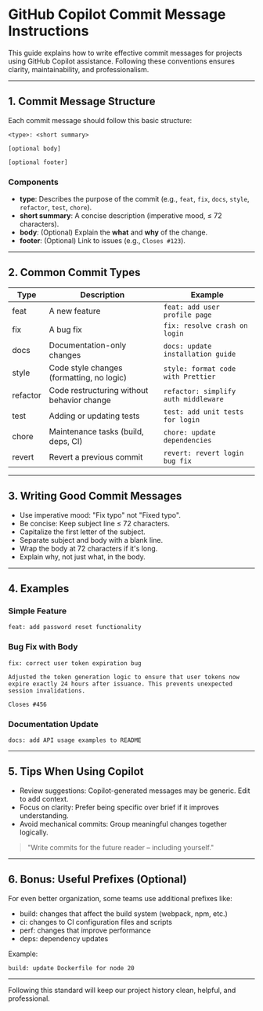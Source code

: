 # GitHub Copilot Commit Message Instructions

This guide explains how to write effective commit messages for projects using GitHub Copilot assistance. Following these conventions ensures clarity, maintainability, and professionalism.

---

## 1. Commit Message Structure

Each commit message should follow this basic structure:

```
<type>: <short summary>

[optional body]

[optional footer]
```

### Components

- **type**: Describes the purpose of the commit (e.g., `feat`, `fix`, `docs`, `style`, `refactor`, `test`, `chore`).
- **short summary**: A concise description (imperative mood, ≤ 72 characters).
- **body**: (Optional) Explain the **what** and **why** of the change.
- **footer**: (Optional) Link to issues (e.g., `Closes #123`).

---

## 2. Common Commit Types

| Type     | Description                                | Example                              |
| -------- | ------------------------------------------ | ------------------------------------ |
| feat     | A new feature                              | `feat: add user profile page`        |
| fix      | A bug fix                                  | `fix: resolve crash on login`        |
| docs     | Documentation-only changes                 | `docs: update installation guide`    |
| style    | Code style changes (formatting, no logic)  | `style: format code with Prettier`   |
| refactor | Code restructuring without behavior change | `refactor: simplify auth middleware` |
| test     | Adding or updating tests                   | `test: add unit tests for login`     |
| chore    | Maintenance tasks (build, deps, CI)        | `chore: update dependencies`         |
| revert   | Revert a previous commit                   | `revert: revert login bug fix`       |

---

## 3. Writing Good Commit Messages

- Use imperative mood: "Fix typo" not "Fixed typo".
- Be concise: Keep subject line ≤ 72 characters.
- Capitalize the first letter of the subject.
- Separate subject and body with a blank line.
- Wrap the body at 72 characters if it's long.
- Explain why, not just what, in the body.

---

## 4. Examples

### Simple Feature

```
feat: add password reset functionality
```

### Bug Fix with Body

```
fix: correct user token expiration bug

Adjusted the token generation logic to ensure that user tokens now expire exactly 24 hours after issuance. This prevents unexpected session invalidations.

Closes #456
```

### Documentation Update

```
docs: add API usage examples to README
```

---

## 5. Tips When Using Copilot

- Review suggestions: Copilot-generated messages may be generic. Edit to add context.
- Focus on clarity: Prefer being specific over brief if it improves understanding.
- Avoid mechanical commits: Group meaningful changes together logically.

> "Write commits for the future reader – including yourself."

---

## 6. Bonus: Useful Prefixes (Optional)

For even better organization, some teams use additional prefixes like:

- build: changes that affect the build system (webpack, npm, etc.)
- ci: changes to CI configuration files and scripts
- perf: changes that improve performance
- deps: dependency updates

Example:

```
build: update Dockerfile for node 20
```

---

Following this standard will keep our project history clean, helpful, and professional.
